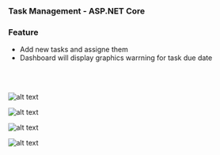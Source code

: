 <h3>Task Management - ASP.NET Core</h3>

<h3>Feature</h3>
<ul>
<li>Add new tasks and assigne them</li>
<li>Dashboard will display graphics warrning for task due date</li>
</ul>

<br>
<br>

![alt text](https://github.com/moElhaj/aspnet-task-management/blob/master/readme/task_pri.JPG)


![alt text](https://github.com/moElhaj/aspnet-task-management/blob/master/readme/create_task.JPG)


![alt text](https://github.com/moElhaj/aspnet-task-management/blob/master/readme/tasks_table.JPG)


![alt text](https://github.com/moElhaj/aspnet-task-management/blob/master/readme/tasks.JPG)
